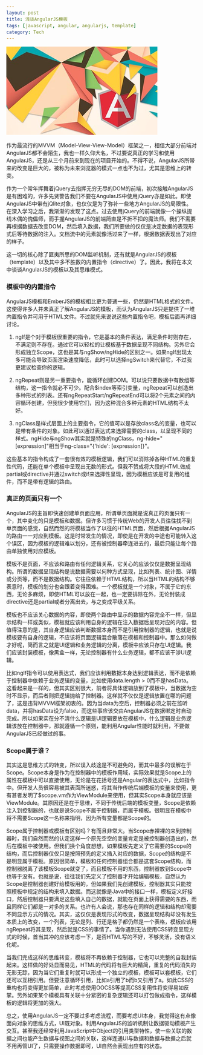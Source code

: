 ```yaml
---
layout: post
title: 浅谈AngularJS模板
tags: [javascript, angular, angularjs, template]
category: Tech
---
```


![AngularJS Template](/img/post/angular.jpg)

作为最流行的MVVM（Model-View-View-Model）框架之一，相信大部分前端对AngularJS都不会陌生，我也一样久仰大名，不过要说真正的学习和使用AngularJS，还是从三个月前来到现在的项目开始的。不得不说，AngularJS所带来的改变是巨大的，被称为未来浏览器的模式一点也不为过，尤其是思维上的转变。

作为一个常年挥舞着jQuery去指挥无穷无尽的DOM的前端，初次接触AngularJS是有困难的，许多先贤警告我们不要在AngularJS中使用jQuery亦是如此。即使AngularJS中带有jQlite对象，也仅仅是为了弥补一些地方AngularJS的局限性。在深入学习之后，我渐渐的发现了这点。过去使用jQuery的前端就像一个操纵提线木偶的傀儡师，而手握AngularJS的前端简直是不折不扣的魔法师。我们不需要再根据数据去改变DOM，然后填入数据，我们所要做的仅仅是决定数据的表现形式后等待数据的注入。文档流中的元素就像活过来了一样，根据数据表现出了对应的样子。

这一切的核心除了匪夷所思的DOM监听机制，还有就是AngularJS的模板（template）以及其中多不胜数的内置指令（directive）了。因此，我将在本文中谈谈AngularJS的模板以及其思维模式。
<!-- more -->

### 模板中的内置指令

AngularJS模板和EmberJS的模板相比更为普通一些，仍然是HTML格式的文件。这使得许多人并未真正了解AngularJS的模板，而认为AngularJS只是提供了一堆内置指令并可用于HTML文件。不过就先来说说这些内置指令吧，模板后面再详细讨论。

1. ngIf是个对于模板很重要的指令，它是基本的条件表达，满足条件时则存在，不满足则不存在。通过它可以轻松的让模板基于数据呈现不同结构。另外它会形成独立Scope，这也是其与ngShow/ngHide的区别之一。如果ngIf出现太多可能会导致页面渲染速度降低，此时可以选择ngSwitch来代替它，不过我更建议检查你的逻辑。


1. ngRepeat则是另一重要指令，能循环创建DOM。可以说只要数据中有数组等结构，这一指令就必不可少。配合$index等索引变量，ngRepeat可以创造出多种形式的列表。还有ngRepeatStart/ngRepeatEnd可以将2个元素之间的内容循环创建，但我很少使用它们，因为这种混合多种元素的HTML结构不太好。

1. ngClass是样式层面上的主要指令，它的值可以是存放class名的变量，也可以是带有条件的对象。如此可以通过表达式来选择需要的class，以呈现不同的样式。ngHide与ngShow其实就是特殊的ngClass，ng-hide="[expression]"相当于ng-class="{'hide': [expression]}"。

这些基本的指令构成了一套很有效的模板逻辑，我们可以消除掉各种HTML的重复性代码，还能在单个模板中呈现出无数的形式。但我不赞成将大段的HTML做成partial或directive并通过switch或if来选择性呈现，因为模板应该是可复用的组件，而不是带有逻辑的路由。


### 真正的页面只有一个

AngularJS的主旨即快速创建单页面应用，所谓单页面就是说真正的页面只有一个，其中变化的只是模板和数据。但许多习惯于传统Web的开发人员往往找不到单页面的感觉，自然而然的将模板当作了以往的HTML页面，然后根据AngularJS的路由一一对应到模板。这是时常发生的情况，即使是在开发的中途也可能转入这个误区，因为模板的逻辑难以划分，还有被控制器牵连进去的，最后只能让每个路由单独使用对应模板。

模板不是页面，不应该和路由有任何逻辑关系，它关心的应该仅仅是数据呈现结构。所谓的数据呈现结构是说数据需要以何种方式呈现，比如列表、统计图、详情或分页等，而不是数据结构。它往往依赖于HTML结构，所以当HTML的结构不够表意时，模板的划分也会跟着变得困难。一个模板就是一个对象，不属于它的东西，无论多麻烦，即使HTML可以放在一起，也一定要排除在外，无论封装成directive还是partial或者分离出去，与之变成平级关系。

模板也不应该关心数据的内容，即使两个路由中显示的数据内容完全不一样，但显示结构一样或类似，模板就应该利用自身的逻辑在注入数据后呈现对应的内容。但值得注意的是，其自身逻辑应该判断数据本身而不是引用控制器的逻辑，也就是说模板要有自身的逻辑，不应该将页面逻辑混合散落在模板和控制器中。那么如何做才好呢，简而言之就是UI逻辑和业务逻辑的分离，模板中应该只存在UI逻辑。我们应该封装模板，像黑盒一样，无论控制器有什么业务逻辑，都不应该干涉UI逻辑。

比如ngIf指令可以使用表达式，我们应该利用数据本身达到逻辑表达，而不是依赖于控制器中依赖于业务逻辑的变量，比如使用data.length > 0而不是hasData。这看起来是一样的，但其实区别很大，前者将具体逻辑放到了模板中，当数据为空时不显示，而后者则把逻辑抛给了控制器。这样就不仅仅是逻辑放置在哪的问题了，这是违背MVVM框架初衷的。因为当data为空后，控制器必须之前在监听data，并将hasData设为false，而这些事应该交由AngularJS在数据绑定时自动完成。所以如果实在分不清什么逻辑是UI逻辑要放在模板中，什么逻辑是业务逻辑该放在控制器中，那就遵循一个原则，能利用Angular性能时就利用，不要做AngularJS已经做过的事。

### Scope属于谁？

其实这是思维方式的转变，所以误入歧途是不可避免的，而其中最多的误解在于Scope。Scope本身是作为在控制器中的模板作用域，实际效果就是Scope上的属性在模板中可以直接使用，无论是在花括号还是Angular的表达式中，比如指令中。但开发人员很容易被其表面所迷惑，将其当作传统后端模板的变量来使用，更有甚者发明了$scope.vm作为ViewModule来使用，但其实Scope本身就应该是ViewModule。其原因还是在于思维，不同于传统后端的模板变量，Scope是依赖注入到控制器的，也就是说Scope不属于控制器，而属于模板。很明显在模板中将不需要Scope这一名称来指明，因为所有变量都是Scope的。

Scope属于控制器或模板有区别吗？有而且非常大。当Scope赤裸裸的来到控制器时，我们自然而然的认定这样一个原先空空的变量肯定是被控制器创造出的，然后在模板中被使用。但我们换个角度想想，如果模板先定义了它需要的Scope的结构，而后控制器仅仅只是按照预先的定义插入对应的数据，Scope的结构是不是明显属于模板。原因很简单，模板和任何控制器组合都是这套Scope结构，而控制器脱离了该模板Scope就变了，而且模板不用的东西，控制器放到Scope中也等于没有。也就是说，往往我们先定义了控制器才开始编辑模板，自然认为Scope是控制器创建好给模板用的，但如果我们先创建模板，控制器其实只能按照模板中规定的结构来填入数据。而这就像是Java中的接口一样，模板定义好接口，然后控制器只要满足这些填入自己的数据，就能在页面上获得需要的东西，而且同样它们都是一对多的关系。也许有人会说，那也存在同样的逻辑和结构却需要不同显示方式的情况。其实，这仅仅是表现形式的改变，数据呈现结构却没有发生本质上的改变，一个列表，无论是列、行还是格子都仍然是一个表格，模板应该用ngRepeat将其呈现，然后就是CSS的事情了。当你遇到无法使用CSS转变呈现方式的时候，首当其冲的应该考虑一下，是否HTML写的不好，不够灵活，没有语义化呢。

当我们完成这样的思维转变，模板将不再依赖于控制器，它也可以完整的自我封装起来。这样做的好处显而易见，HTML的代码将有巨大的精简，重复的代码消失的无影无踪，因为当它们重复时就可以形成一个独立的模板，模板可以套模板，它们还可以互相引用。但要注意循环引用，比如a引用了b而b又引用了a。如此CSS的重构也将变得更加简单，此时考虑使用OOCSS等提高CSS复用性将变得易如反掌。另外如果某个模板具有关联十分紧密的复杂逻辑还可以打包做成指令，这样模板的逻辑将更加的强大。

总之，使用AngularJS一定不要过多考虑流程，而要考虑UI本身，我觉得这有点像面向对象的思维方式，UI既对象。利用AngularJS的监听机制让数据驱动模板产生交互。甚至我还经常利用JavaScript中Object的引用类型特性，使一些关联的数据之间也能产生数据与视图之间的关联，这样连通UI与数据和数据与数据之后就不用再管UI了，只需要操作数据即可，UI自然会表现出应有的状态。
